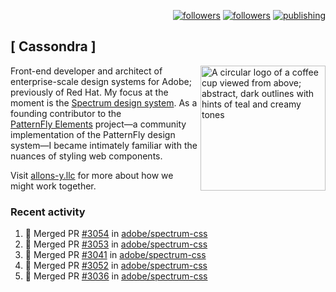 <p align="right"><a rel="me" href="https://front-end.social/@castastrophe">
    <img alt="followers" title="Follow me on Mastodon" src="https://img.shields.io/mastodon/follow/109297102751309835?domain=https%3A%2F%2Ffront-end.social&label=Follow&logo=mastodon&logoColor=white&style=for-the-badge&labelColor=008080&color=006969"/></a>
  <a href="https://codepen.io/castastrophe/">
    <img alt="followers" title="Follow me on CodePen" src="https://img.shields.io/badge/23-1?color=640464&labelColor=7c007c&style=for-the-badge&logo=codepen&label=Follow"/></a>
<a href="https://castastrophe.medium.com/">
    <img alt="publishing" title="View articles on Medium" src="https://img.shields.io/badge/107-1?color=666&labelColor=444&label=subscribe&logo=medium&logoColor=white&style=for-the-badge"/></a>
</p>

## [&nbsp;Cassondra&nbsp;]

<img align="right" src="https://github-production-user-asset-6210df.s3.amazonaws.com/1840295/253016758-ba468774-1cd3-42c2-8f43-947b5eeb5edf.png" height="200" alt="A circular logo of a coffee cup viewed from above; abstract, dark outlines with hints of teal and creamy tones">

Front-end developer and architect of enterprise-scale design systems for Adobe; previously of Red Hat. My focus at the moment is the [Spectrum design system](https://github.com/adobe/spectrum-css). As a founding contributor to the [PatternFly&nbsp;Elements](https://github.com/patternfly/patternfly-elements) project&mdash;a community implementation of the PatternFly design system&mdash;I became intimately familiar with the nuances of styling web components.

Visit [allons-y.llc](http://allons-y.llc/) for more about how we might work together.

### Recent activity

<!--START_SECTION:activity-->
1. 🎉 Merged PR [#3054](https://github.com/adobe/spectrum-css/pull/3054) in [adobe/spectrum-css](https://github.com/adobe/spectrum-css)
2. 🎉 Merged PR [#3053](https://github.com/adobe/spectrum-css/pull/3053) in [adobe/spectrum-css](https://github.com/adobe/spectrum-css)
3. 🎉 Merged PR [#3041](https://github.com/adobe/spectrum-css/pull/3041) in [adobe/spectrum-css](https://github.com/adobe/spectrum-css)
4. 🎉 Merged PR [#3052](https://github.com/adobe/spectrum-css/pull/3052) in [adobe/spectrum-css](https://github.com/adobe/spectrum-css)
5. 🎉 Merged PR [#3036](https://github.com/adobe/spectrum-css/pull/3036) in [adobe/spectrum-css](https://github.com/adobe/spectrum-css)
<!--END_SECTION:activity-->
